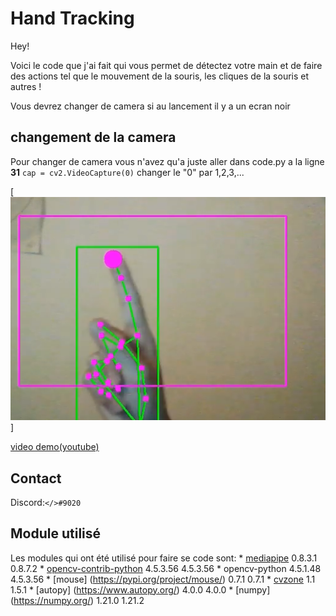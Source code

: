 # Hand Tracking

Hey!


Voici le code que j'ai fait qui vous permet de détectez votre main et de faire des actions tel que le mouvement de la souris, les cliques de la souris et autres !

Vous devrez changer de camera si au lancement il y a un ecran noir 

## changement de la camera

Pour changer de camera vous n'avez qu'a juste aller dans code.py a la ligne **31** ```cap = cv2.VideoCapture(0)``` changer le "0" par 1,2,3,... 

[![video demo](image/miniature.png)]

[video demo(youtube)](https://youtu.be/y3vFMNqe-9g)

## Contact
 Discord:`</>#9020`

## Module utilisé
Les modules qui ont été utilisé pour faire se code sont:
    * [mediapipe](https://google.github.io/mediapipe/getting_started/python) 0.8.3.1	0.8.7.2 
    * [opencv-contrib-python](https://pypi.org/project/opencv-contrib-python/) 4.5.3.56	4.5.3.56 
    * opencv-python 4.5.1.48	4.5.3.56
    * [mouse] (https://pypi.org/project/mouse/) 0.7.1	0.7.1
    * [cvzone]( https://github.com/cvzone/cvzone)	1.1	1.5.1
    * [autopy] (https://www.autopy.org/) 4.0.0	4.0.0
    * [numpy] (https://numpy.org/) 1.21.0	1.21.2